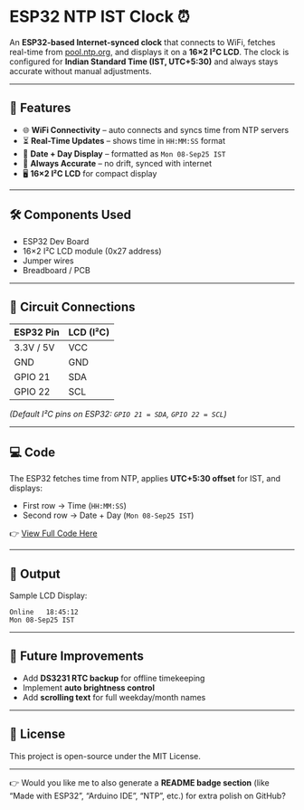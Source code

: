 # ESP32 NTP IST Clock ⏰

An **ESP32-based Internet-synced clock** that connects to WiFi, fetches real-time from [pool.ntp.org](https://www.ntppool.org/), and displays it on a **16×2 I²C LCD**.
The clock is configured for **Indian Standard Time (IST, UTC+5:30)** and always stays accurate without manual adjustments.

---

## 📌 Features

* 🌐 **WiFi Connectivity** – auto connects and syncs time from NTP servers
* ⏳ **Real-Time Updates** – shows time in `HH:MM:SS` format
* 📅 **Date + Day Display** – formatted as `Mon 08-Sep25 IST`
* 🔋 **Always Accurate** – no drift, synced with internet
* 🖥️ **16×2 I²C LCD** for compact display

---

## 🛠️ Components Used

* ESP32 Dev Board
* 16×2 I²C LCD module (0x27 address)
* Jumper wires
* Breadboard / PCB

---

## 🔌 Circuit Connections

| ESP32 Pin | LCD (I²C) |
| --------- | --------- |
| 3.3V / 5V | VCC       |
| GND       | GND       |
| GPIO 21   | SDA       |
| GPIO 22   | SCL       |

*(Default I²C pins on ESP32: `GPIO 21 = SDA`, `GPIO 22 = SCL`)*

---

## 💻 Code

The ESP32 fetches time from NTP, applies **UTC+5:30 offset** for IST, and displays:

* First row → Time (`HH:MM:SS`)
* Second row → Date + Day (`Mon 08-Sep25 IST`)

👉 [View Full Code Here](./ntp_clock.ino)

---

## 📸 Output

Sample LCD Display:

```
Online   18:45:12
Mon 08-Sep25 IST
```

---

## 🚀 Future Improvements

* Add **DS3231 RTC backup** for offline timekeeping
* Implement **auto brightness control**
* Add **scrolling text** for full weekday/month names

---

## 🔖 License

This project is open-source under the MIT License.

---

👉 Would you like me to also generate a **README badge section** (like “Made with ESP32”, “Arduino IDE”, “NTP”, etc.) for extra polish on GitHub?

